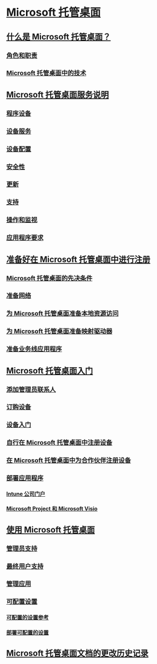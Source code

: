 # [Microsoft 托管桌面](index.yml)
## [什么是 Microsoft 托管桌面？](intro/index.md)
### [角色和职责](intro/roles-and-responsibilities.md)
### [Microsoft 托管桌面中的技术](intro/technologies.md)
## [Microsoft 托管桌面服务说明](service-description/index.md)
### [程序设备](service-description/device-list.md)
### [设备服务](service-description/device-services.md)
### [设备配置](service-description/device-policies.md)
### [安全性](service-description/security.md)
### [更新](service-description/updates.md)
### [支持](service-description/support.md)
### [操作和监视](service-description/operations-and-monitoring.md)
### [应用程序要求](service-description/mmd-app-requirements.md)
## [准备好在 Microsoft 托管桌面中进行注册](get-ready/index.md)
### [Microsoft 托管桌面的先决条件](get-ready/prerequisites.md)
### [准备网络](get-ready/network.md)
### [为 Microsoft 托管桌面准备本地资源访问](get-ready/authentication.md)
### [为 Microsoft 托管桌面准备映射驱动器](get-ready/mapped-drives.md)
### [准备业务线应用程序](get-ready/apps.md)
## [Microsoft 托管桌面入门](get-started/index.md)
### [添加管理员联系人](get-started/add-admin-contacts.md)
### [订购设备](get-started/devices.md)
### [设备入门](get-started/get-started-devices.md)
### [自行在 Microsoft 托管桌面中注册设备](get-started/register-devices-self.md)
### [在 Microsoft 托管桌面中为合作伙伴注册设备](get-started/register-devices-partner.md)
### [部署应用程序](get-started/deploy-apps.md)
#### [Intune 公司门户](get-started/company-portal.md)
#### [Microsoft Project 和 Microsoft Visio](get-started/project-visio.md)
## [使用 Microsoft 托管桌面](working-with-managed-desktop/index.md)
### [管理员支持](working-with-managed-desktop/admin-support.md)
### [最终用户支持](working-with-managed-desktop/end-user-support.md)
### [管理应用](working-with-managed-desktop/manage-apps.md)
### [可配置设置](working-with-managed-desktop/config-setting-overview.md)
#### [可配置的设置参考](working-with-managed-desktop/config-setting-ref.md)
#### [部署可配置的设置](working-with-managed-desktop/config-setting-deploy.md)
## [Microsoft 托管桌面文档的更改历史记录](change-history-managed-desktop.md)

